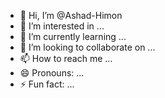 - 👋 Hi, I’m @Ashad-Himon
- 👀 I’m interested in ...
- 🌱 I’m currently learning ...
- 💞️ I’m looking to collaborate on ...
- 📫 How to reach me ...
- 😄 Pronouns: ...
- ⚡ Fun fact: ...

<!---
Ashad-Himon/Ashad-Himon is a ✨ special ✨ repository because its `README.md` (this file) appears on your GitHub profile.
You can click the Preview link to take a look at your changes.
--->
